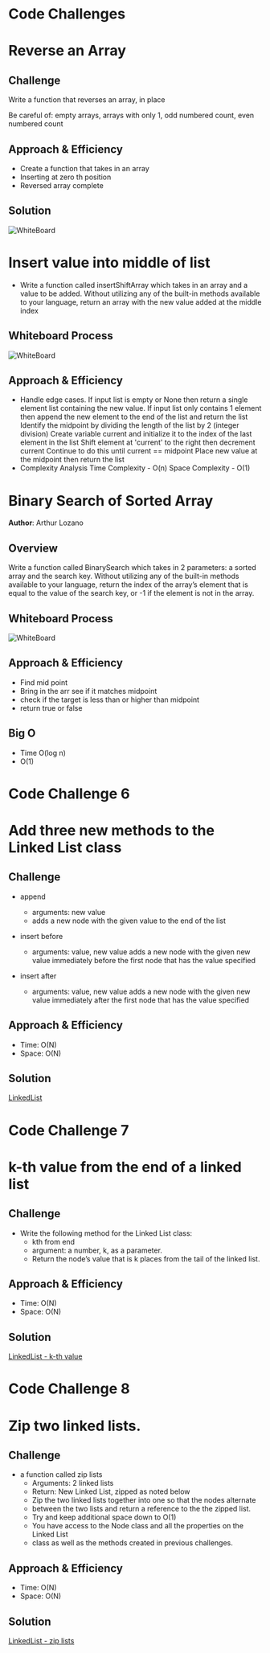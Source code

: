 # Code Challenges

# Reverse an Array

## Challenge

<!-- Description of the challenge -->

Write a function that reverses an array, in place

Be careful of: empty arrays, arrays with only 1, odd numbered count, even numbered count

## Approach & Efficiency

<!-- What approach did you take? Why? What is the Big O space/time for this approach? -->

-   Create a function that takes in an array
-   Inserting at zero th position
-   Reversed array complete

## Solution

<!-- Embedded whiteboard image -->

![WhiteBoard](./codeChallenge1/codechallenge1/cc1.png)

# Insert value into middle of list

-   Write a function called insertShiftArray which takes in an array and a value to be added. Without utilizing any of the built-in methods available to your language, return an array with the new value added at the middle index

## Whiteboard Process

![WhiteBoard](./codeChallenge2/insertone/img/n.png)

## Approach & Efficiency

-   Handle edge cases. If input list is empty or None then return a single element list containing the new value. If input list only contains 1 element then append the new element to the end of the list and return the list Identify the midpoint by dividing the length of the list by 2 (integer division) Create variable current and initialize it to the index of the last element in the list Shift element at 'current' to the right then decrement current Continue to do this until current == midpoint Place new value at the midpoint then return the list
-   Complexity Analysis
    Time Complexity - O(n)
    Space Complexity - O(1)

# Binary Search of Sorted Array

**Author**: Arthur Lozano

## Overview

Write a function called BinarySearch which takes in 2 parameters: a sorted array and the search key. Without utilizing any of the built-in methods available to your language, return the index of the array’s element that is equal to the value of the search key, or -1 if the element is not in the array.

## Whiteboard Process

<!-- Embedded whiteboard image -->

![WhiteBoard](./code_challenges/codeChallenge3/whiteboard/cc3.png)

## Approach & Efficiency

<!-- What approach did you take? Discuss Why. What is the Big O space/time for this approach? -->

-   Find mid point
-   Bring in the arr see if it matches midpoint
-   check if the target is less than or higher than midpoint
-   return true or false

## Big O

-   Time O(log n)
-   O(1)

# Code Challenge 6

# Add three new methods to the Linked List class

## Challenge

-   append

    -   arguments: new value
    -   adds a new node with the given value to the end of the list

-   insert before

    -   arguments: value, new value
        adds a new node with the given new value immediately before the first node that has the value specified

-   insert after
    -   arguments: value, new value
        adds a new node with the given new value immediately after the first node that has the value specified

## Approach & Efficiency

-   Time: O(N)
-   Space: O(N)

## Solution

[LinkedList](../assets/ll2.png)

# Code Challenge 7

# k-th value from the end of a linked list

## Challenge

-   Write the following method for the Linked List class:
    -   kth from end
    -   argument: a number, k, as a parameter.
    -   Return the node’s value that is k places from the tail of the linked list.

## Approach & Efficiency

-   Time: O(N)
-   Space: O(N)

## Solution

[LinkedList - k-th value](./linked_list/assets/CodeChallenge7.jpg)

# Code Challenge 8

# Zip two linked lists.

## Challenge

-   a function called zip lists
    -   Arguments: 2 linked lists
    -   Return: New Linked List, zipped as noted below
    -   Zip the two linked lists together into one so that the nodes alternate
    -   between the two lists and return a reference to the the zipped list.
    -   Try and keep additional space down to O(1)
    -   You have access to the Node class and all the properties on the Linked List
    -   class as well as the methods created in previous challenges.

## Approach & Efficiency

-   Time: O(N)
-   Space: O(N)

## Solution

[LinkedList - zip lists](./linked_list/assets/cc8.png)
